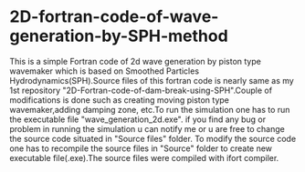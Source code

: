 # 2D-fortran-code-of-wave-generation-by-SPH-method
This is a simple Fortran code of 2d wave generation by piston type wavemaker which is based on Smoothed Particles Hydrodynamics(SPH).Source files of this fortran code is nearly same as my 1st repository "2D-Fortran-code-of-dam-break-using-SPH".Couple of modifications is done such as creating moving piston type wavemaker,adding damping zone, etc.To run the simulation one has to run the executable file "wave_generation_2d.exe". if you find any bug or problem in running the simulation u can notify me or u are free to change the source code situated in "Source files" folder. To modify the source code one has to recompile the source files in "Source" folder to create new executable file(.exe).The source files were compiled with ifort compiler.
